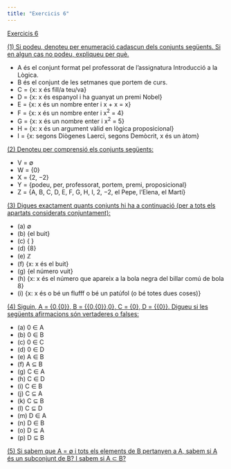 ```yaml
---
title: "Exercicis 6"
---
```

[Exercicis 6](202211041941)

[(1) Si podeu, denoteu per enumeració cadascun dels conjunts següents. Si en algun cas no podeu, expliqueu per què.](202211051632)

- A és el conjunt format pel professorat de l’assignatura Introducció a la Lògica.
- B és el conjunt de les setmanes que portem de curs.
- C = {x: x és fill/a teu/va}  
- D = {x: x és espanyol i ha guanyat un premi Nobel}
- E = {x: x és un nombre enter i x + x = x}  
- F = {x: x és un nombre enter i x<sup>2</sup> = 4} 
- G = {x: x és un nombre enter i x<sup>2</sup> = 5} 
- H = {x: x és un argument vàlid en lògica proposicional}
- I = {x: segons Diògenes Laerci, segons Demòcrit, x és un àtom}

[(2) Denoteu per comprensió els conjunts següents:](202211051751)

- V = ∅ 
- W = {0}
- X = {2, −2} 
- Y = {podeu, per, professorat, portem, premi, proposicional} 
- Z = {A, B, C, D, E, F, G, H, I, 2, −2, el Pepe, l’Elena, el Martí}

[(3) Digues exactament quants conjunts hi ha a continuació (per a tots els apartats considerats conjuntament):](202211051904)

- (a) ∅
- (b) {el buit}
- (c) { }
- (d) {8}
- (e) ℤ
- (f) {x: x és el buit}
- (g) {el número vuit}
- (h) {x: x és el número que apareix a la bola negra del billar comú de bola 8}
- (i) {x: x és o bé un flufff o bé un patúfol (o bé totes dues coses)}

[(4) Siguin, A = {0,{0}}, B = {{0,{0}},0}, C = {0}, D = {{0}}. Digueu si les següents afirmacions són vertaderes o falses:](202211051905)

- (a) 0 ∈ A 
- (b) 0 ∈ B 
- (c) 0 ∈ C 
- (d) 0 ∈ D
- (e) A ∈ B 
- (f) A ⊆ B  
- (g) C ∈ A 
- (h) C ∈ D
- (i) C ∈ B
- (j) C ⊆ A 
- (k) C ⊆ B 
- (l) C ⊆ D 
- (m) D ∈ A 
- (n) D ∈ B 
- (o) D ⊆ A 
- (p) D ⊆ B

[(5) Si sabem que A = ∅ i tots els elements de B pertanyen a A, sabem si A és un subconjunt de B? I sabem si A ⊂ B?](202211051906.md)

